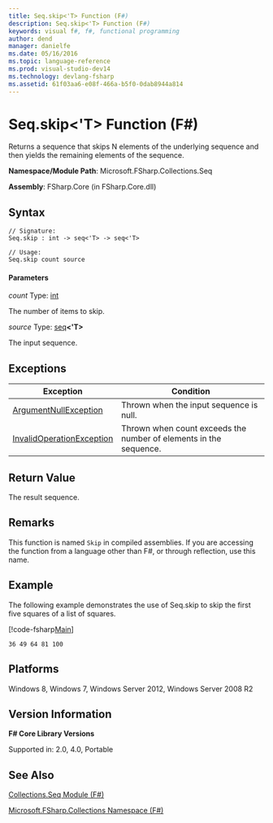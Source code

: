 ```yaml
---
title: Seq.skip<'T> Function (F#)
description: Seq.skip<'T> Function (F#)
keywords: visual f#, f#, functional programming
author: dend
manager: danielfe
ms.date: 05/16/2016
ms.topic: language-reference
ms.prod: visual-studio-dev14
ms.technology: devlang-fsharp
ms.assetid: 61f03aa6-e08f-466a-b5f0-0dab8944a814 
---
```


# Seq.skip<'T> Function (F#)

Returns a sequence that skips N elements of the underlying sequence and then yields the remaining elements of the sequence.

**Namespace/Module Path**: Microsoft.FSharp.Collections.Seq

**Assembly**: FSharp.Core (in FSharp.Core.dll)


## Syntax

```
// Signature:
Seq.skip : int -> seq<'T> -> seq<'T>

// Usage:
Seq.skip count source
```

#### Parameters
*count*
Type: [int](https://msdn.microsoft.com/library/025d5455-3622-4ea5-9573-3ecbd4ee1375)


The number of items to skip.


*source*
Type: [seq](https://msdn.microsoft.com/library/2f0c87c6-8a0d-4d33-92a6-10d1d037ce75)**&lt;'T&gt;**


The input sequence.

## Exceptions

|Exception|Condition|
|----|----|
|[ArgumentNullException](https://msdn.microsoft.com/library/system.argumentnullexception.aspx)|Thrown when the input sequence is null.|
|[InvalidOperationException](https://msdn.microsoft.com/library/system.invalidoperationexception.aspx)|Thrown when count exceeds the number of elements in the sequence.|

## Return Value

The result sequence.

## Remarks
This function is named `Skip` in compiled assemblies. If you are accessing the function from a language other than F#, or through reflection, use this name.

## Example

The following example demonstrates the use of Seq.skip to skip the first five squares of a list of squares.

[!code-fsharp[Main](snippets/fssequences/snippet171.fs)]

```
36 49 64 81 100
```

## Platforms
Windows 8, Windows 7, Windows Server 2012, Windows Server 2008 R2


## Version Information
**F# Core Library Versions**

Supported in: 2.0, 4.0, Portable




## See Also
[Collections.Seq Module &#40;F&#35;&#41;](Collections.Seq-Module-%5BFSharp%5D.md)

[Microsoft.FSharp.Collections Namespace &#40;F&#35;&#41;](Microsoft.FSharp.Collections-Namespace-%5BFSharp%5D.md)

